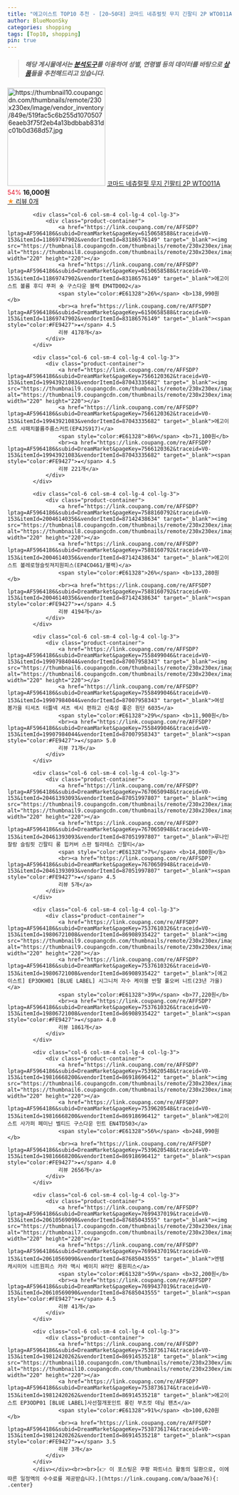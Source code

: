 ```yaml
---
title: "에고이스트 TOP10 추천 - [20~50대] 코마드 네츄럴핏 무지 긴팔티 2P WTO011A"
author: BlueMoonSky
categories: shopping
tags: [Top10, shopping]
pin: true
---
```


> ##### 해당 게시물에서는 [**분석도구**](https://itemscout.io/)를 이용하여 **성별**, **연령별** 등의 데이터를 바탕으로 [**상품**](https://link.coupang.com/a/baae76)들을 추천해드리고 있습니다.
<div class="container"><div class="row">
            <div class="col-6 col-sm-4 col-lg-4 col-lg-3">
                <div class="product-container">
                    <a href="https://link.coupang.com/re/AFFSDP?lptag=AF5964186&subid=DreamMarket&pageKey=7196807927&traceid=V0-153&itemId=18181873091&vendorItemId=85330873338" target="_blank"><img src="https://thumbnail10.coupangcdn.com/thumbnails/remote/230x230ex/image/vendor_inventory/849e/519fac5c6b255d10705076eaeb3f75f2eb4a13bdbbab831dc01b0d368d57.jpg" alt="https://thumbnail10.coupangcdn.com/thumbnails/remote/230x230ex/image/vendor_inventory/849e/519fac5c6b255d10705076eaeb3f75f2eb4a13bdbbab831dc01b0d368d57.jpg" width="220" height="220"></a>
                    <a href="https://link.coupang.com/re/AFFSDP?lptag=AF5964186&subid=DreamMarket&pageKey=7196807927&traceid=V0-153&itemId=18181873091&vendorItemId=85330873338" target="_blank">코마드 네츄럴핏 무지 긴팔티 2P WTO011A</a>
                    <span style="color:#E61328">54%</span> <b>16,000원</b>
                    <br><a href="https://link.coupang.com/re/AFFSDP?lptag=AF5964186&subid=DreamMarket&pageKey=7196807927&traceid=V0-153&itemId=18181873091&vendorItemId=85330873338" target="_blank"><span style="color:#FE9427">★</span> 
                    리뷰 0개</a>
                </div>
            </div>
            
            <div class="col-6 col-sm-4 col-lg-4 col-lg-3">
                <div class="product-container">
                    <a href="https://link.coupang.com/re/AFFSDP?lptag=AF5964186&subid=DreamMarket&pageKey=6150658588&traceid=V0-153&itemId=11869747902&vendorItemId=83186576149" target="_blank"><img src="https://thumbnail8.coupangcdn.com/thumbnails/remote/230x230ex/image/vendor_inventory/2fee/403f6ed6c3997e50ecb81d842bfe75fb5e28bd121db7572d634185ffb00d.jpg" alt="https://thumbnail8.coupangcdn.com/thumbnails/remote/230x230ex/image/vendor_inventory/2fee/403f6ed6c3997e50ecb81d842bfe75fb5e28bd121db7572d634185ffb00d.jpg" width="220" height="220"></a>
                    <a href="https://link.coupang.com/re/AFFSDP?lptag=AF5964186&subid=DreamMarket&pageKey=6150658588&traceid=V0-153&itemId=11869747902&vendorItemId=83186576149" target="_blank">에고이스트 볼륨 후디 푸퍼 숏 구스다운 블랙 EM4TD002</a>
                    <span style="color:#E61328">26%</span> <b>138,990원</b>
                    <br><a href="https://link.coupang.com/re/AFFSDP?lptag=AF5964186&subid=DreamMarket&pageKey=6150658588&traceid=V0-153&itemId=11869747902&vendorItemId=83186576149" target="_blank"><span style="color:#FE9427">★</span> 4.5
                    리뷰 4178개</a>
                </div>
            </div>
            
            <div class="col-6 col-sm-4 col-lg-4 col-lg-3">
                <div class="product-container">
                    <a href="https://link.coupang.com/re/AFFSDP?lptag=AF5964186&subid=DreamMarket&pageKey=7566120362&traceid=V0-153&itemId=19943921083&vendorItemId=87043335682" target="_blank"><img src="https://thumbnail9.coupangcdn.com/thumbnails/remote/230x230ex/image/vendor_inventory/bddd/c5be9a3af81f99571314f763d464f0ee0f82c82af31a33f059c29103bb8d.jpg" alt="https://thumbnail9.coupangcdn.com/thumbnails/remote/230x230ex/image/vendor_inventory/bddd/c5be9a3af81f99571314f763d464f0ee0f82c82af31a33f059c29103bb8d.jpg" width="220" height="220"></a>
                    <a href="https://link.coupang.com/re/AFFSDP?lptag=AF5964186&subid=DreamMarket&pageKey=7566120362&traceid=V0-153&itemId=19943921083&vendorItemId=87043335682" target="_blank">에고이스트 샤패치볼륨주름스커트(EP4JS917)</a>
                    <span style="color:#E61328">86%</span> <b>71,100원</b>
                    <br><a href="https://link.coupang.com/re/AFFSDP?lptag=AF5964186&subid=DreamMarket&pageKey=7566120362&traceid=V0-153&itemId=19943921083&vendorItemId=87043335682" target="_blank"><span style="color:#FE9427">★</span> 4.5
                    리뷰 221개</a>
                </div>
            </div>
            
            <div class="col-6 col-sm-4 col-lg-4 col-lg-3">
                <div class="product-container">
                    <a href="https://link.coupang.com/re/AFFSDP?lptag=AF5964186&subid=DreamMarket&pageKey=7588160792&traceid=V0-153&itemId=20046140356&vendorItemId=87142438634" target="_blank"><img src="https://thumbnail8.coupangcdn.com/thumbnails/remote/230x230ex/image/vendor_inventory/bf56/d67c290c20a4f262e6a22e1b145d5e2252d582dd462f74627a34183ac5ea.jpg" alt="https://thumbnail8.coupangcdn.com/thumbnails/remote/230x230ex/image/vendor_inventory/bf56/d67c290c20a4f262e6a22e1b145d5e2252d582dd462f74627a34183ac5ea.jpg" width="220" height="220"></a>
                    <a href="https://link.coupang.com/re/AFFSDP?lptag=AF5964186&subid=DreamMarket&pageKey=7588160792&traceid=V0-153&itemId=20046140356&vendorItemId=87142438634" target="_blank">에고이스트 볼레로형슬릿져지원피스(EP4CO461/블랙)</a>
                    <span style="color:#E61328">26%</span> <b>133,280원</b>
                    <br><a href="https://link.coupang.com/re/AFFSDP?lptag=AF5964186&subid=DreamMarket&pageKey=7588160792&traceid=V0-153&itemId=20046140356&vendorItemId=87142438634" target="_blank"><span style="color:#FE9427">★</span> 4.5
                    리뷰 4194개</a>
                </div>
            </div>
            
            <div class="col-6 col-sm-4 col-lg-4 col-lg-3">
                <div class="product-container">
                    <a href="https://link.coupang.com/re/AFFSDP?lptag=AF5964186&subid=DreamMarket&pageKey=7558499046&traceid=V0-153&itemId=19907984044&vendorItemId=87007958343" target="_blank"><img src="https://thumbnail6.coupangcdn.com/thumbnails/remote/230x230ex/image/vendor_inventory/ce97/3f05ee9343f24b9e5a6ffad9433734cbcb35c58a20912aa97bf4e16993f4.jpg" alt="https://thumbnail6.coupangcdn.com/thumbnails/remote/230x230ex/image/vendor_inventory/ce97/3f05ee9343f24b9e5a6ffad9433734cbcb35c58a20912aa97bf4e16993f4.jpg" width="220" height="220"></a>
                    <a href="https://link.coupang.com/re/AFFSDP?lptag=AF5964186&subid=DreamMarket&pageKey=7558499046&traceid=V0-153&itemId=19907984044&vendorItemId=87007958343" target="_blank">여성 봄가을 티셔츠 터틀넥 셔츠 섹시 편하고 신축성 좋은 원단 6035</a>
                    <span style="color:#E61328">29%</span> <b>11,900원</b>
                    <br><a href="https://link.coupang.com/re/AFFSDP?lptag=AF5964186&subid=DreamMarket&pageKey=7558499046&traceid=V0-153&itemId=19907984044&vendorItemId=87007958343" target="_blank"><span style="color:#FE9427">★</span> 5.0
                    리뷰 71개</a>
                </div>
            </div>
            
            <div class="col-6 col-sm-4 col-lg-4 col-lg-3">
                <div class="product-container">
                    <a href="https://link.coupang.com/re/AFFSDP?lptag=AF5964186&subid=DreamMarket&pageKey=7670650948&traceid=V0-153&itemId=20461393093&vendorItemId=87051997807" target="_blank"><img src="https://thumbnail9.coupangcdn.com/thumbnails/remote/230x230ex/image/vendor_inventory/cc57/9c0f3b73842058aeace9b91804aa94bf40f7694904f512efa087f99fa9e8.png" alt="https://thumbnail9.coupangcdn.com/thumbnails/remote/230x230ex/image/vendor_inventory/cc57/9c0f3b73842058aeace9b91804aa94bf40f7694904f512efa087f99fa9e8.png" width="220" height="220"></a>
                    <a href="https://link.coupang.com/re/AFFSDP?lptag=AF5964186&subid=DreamMarket&pageKey=7670650948&traceid=V0-153&itemId=20461393093&vendorItemId=87051997807" target="_blank">루나인 찰랑 슬림핏 긴팔티 롱 힙커버 스판 필라테스 긴팔티</a>
                    <span style="color:#E61328">7%</span> <b>14,800원</b>
                    <br><a href="https://link.coupang.com/re/AFFSDP?lptag=AF5964186&subid=DreamMarket&pageKey=7670650948&traceid=V0-153&itemId=20461393093&vendorItemId=87051997807" target="_blank"><span style="color:#FE9427">★</span> 4.5
                    리뷰 5개</a>
                </div>
            </div>
            
            <div class="col-6 col-sm-4 col-lg-4 col-lg-3">
                <div class="product-container">
                    <a href="https://link.coupang.com/re/AFFSDP?lptag=AF5964186&subid=DreamMarket&pageKey=7537610326&traceid=V0-153&itemId=19806721008&vendorItemId=86908935422" target="_blank"><img src="https://thumbnail9.coupangcdn.com/thumbnails/remote/230x230ex/image/vendor_inventory/f8e9/b606a921c5796a67b2fe66387950df05216ff9d00690401d63929cfdf654.jpg" alt="https://thumbnail9.coupangcdn.com/thumbnails/remote/230x230ex/image/vendor_inventory/f8e9/b606a921c5796a67b2fe66387950df05216ff9d00690401d63929cfdf654.jpg" width="220" height="220"></a>
                    <a href="https://link.coupang.com/re/AFFSDP?lptag=AF5964186&subid=DreamMarket&pageKey=7537610326&traceid=V0-153&itemId=19806721008&vendorItemId=86908935422" target="_blank">[에고이스트] EP3OKH01 [BLUE LABEL] 시그니처 자수 케이블 반팔 풀오버 니트(23년 가을)</a>
                    <span style="color:#E61328">39%</span> <b>77,220원</b>
                    <br><a href="https://link.coupang.com/re/AFFSDP?lptag=AF5964186&subid=DreamMarket&pageKey=7537610326&traceid=V0-153&itemId=19806721008&vendorItemId=86908935422" target="_blank"><span style="color:#FE9427">★</span> 4.0
                    리뷰 1861개</a>
                </div>
            </div>
            
            <div class="col-6 col-sm-4 col-lg-4 col-lg-3">
                <div class="product-container">
                    <a href="https://link.coupang.com/re/AFFSDP?lptag=AF5964186&subid=DreamMarket&pageKey=7539620548&traceid=V0-153&itemId=19816668200&vendorItemId=86918696412" target="_blank"><img src="https://thumbnail6.coupangcdn.com/thumbnails/remote/230x230ex/image/vendor_inventory/01e7/3837572e554d7920c379a124c9fcae903709bcd841b0c9f4ab307536df7e.jpg" alt="https://thumbnail6.coupangcdn.com/thumbnails/remote/230x230ex/image/vendor_inventory/01e7/3837572e554d7920c379a124c9fcae903709bcd841b0c9f4ab307536df7e.jpg" width="220" height="220"></a>
                    <a href="https://link.coupang.com/re/AFFSDP?lptag=AF5964186&subid=DreamMarket&pageKey=7539620548&traceid=V0-153&itemId=19816668200&vendorItemId=86918696412" target="_blank">에고이스트 사가퍼 페미닌 벨티드 구스다운 민트 EN4TD503</a>
                    <span style="color:#E61328">56%</span> <b>248,990원</b>
                    <br><a href="https://link.coupang.com/re/AFFSDP?lptag=AF5964186&subid=DreamMarket&pageKey=7539620548&traceid=V0-153&itemId=19816668200&vendorItemId=86918696412" target="_blank"><span style="color:#FE9427">★</span> 4.0
                    리뷰 2656개</a>
                </div>
            </div>
            
            <div class="col-6 col-sm-4 col-lg-4 col-lg-3">
                <div class="product-container">
                    <a href="https://link.coupang.com/re/AFFSDP?lptag=AF5964186&subid=DreamMarket&pageKey=7699437019&traceid=V0-153&itemId=20610569090&vendorItemId=87685043555" target="_blank"><img src="https://thumbnail7.coupangcdn.com/thumbnails/remote/230x230ex/image/vendor_inventory/232c/a01cb98ba0093e9032c6e65278df75a353ff3c13b2bc83b5f5c92c5a01f8.jpg" alt="https://thumbnail7.coupangcdn.com/thumbnails/remote/230x230ex/image/vendor_inventory/232c/a01cb98ba0093e9032c6e65278df75a353ff3c13b2bc83b5f5c92c5a01f8.jpg" width="220" height="220"></a>
                    <a href="https://link.coupang.com/re/AFFSDP?lptag=AF5964186&subid=DreamMarket&pageKey=7699437019&traceid=V0-153&itemId=20610569090&vendorItemId=87685043555" target="_blank">엔템 캐시미어 니트원피스 카라 맥시 베이지 H라인 롱원피스</a>
                    <span style="color:#E61328">59%</span> <b>32,200원</b>
                    <br><a href="https://link.coupang.com/re/AFFSDP?lptag=AF5964186&subid=DreamMarket&pageKey=7699437019&traceid=V0-153&itemId=20610569090&vendorItemId=87685043555" target="_blank"><span style="color:#FE9427">★</span> 4.5
                    리뷰 41개</a>
                </div>
            </div>
            
            <div class="col-6 col-sm-4 col-lg-4 col-lg-3">
                <div class="product-container">
                    <a href="https://link.coupang.com/re/AFFSDP?lptag=AF5964186&subid=DreamMarket&pageKey=7538736174&traceid=V0-153&itemId=19812420262&vendorItemId=86914535218" target="_blank"><img src="https://thumbnail10.coupangcdn.com/thumbnails/remote/230x230ex/image/vendor_inventory/ce3a/d5bf6b6403b4000b5641be1079f55c248c7eba299ef9f650160e97347cd2.jpg" alt="https://thumbnail10.coupangcdn.com/thumbnails/remote/230x230ex/image/vendor_inventory/ce3a/d5bf6b6403b4000b5641be1079f55c248c7eba299ef9f650160e97347cd2.jpg" width="220" height="220"></a>
                    <a href="https://link.coupang.com/re/AFFSDP?lptag=AF5964186&subid=DreamMarket&pageKey=7538736174&traceid=V0-153&itemId=19812420262&vendorItemId=86914535218" target="_blank">에고이스트 EP3ODP01 [BLUE LABEL]사선절개포인트 롱린 부츠컷 데님 팬츠</a>
                    <span style="color:#E61328">91%</span> <b>100,620원</b>
                    <br><a href="https://link.coupang.com/re/AFFSDP?lptag=AF5964186&subid=DreamMarket&pageKey=7538736174&traceid=V0-153&itemId=19812420262&vendorItemId=86914535218" target="_blank"><span style="color:#FE9427">★</span> 3.5
                    리뷰 3개</a>
                </div>
            </div>
            </div></div><br><br>[👉 이 포스팅은 쿠팡 파트너스 활동의 일환으로, 이에 따른 일정액의 수수료를 제공받습니다.](https://link.coupang.com/a/baae76){: .center}